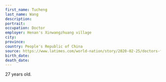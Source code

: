 ```yaml
---
first_name: Tucheng
last_name: Wang
description: 
portrait: 
occupation: Doctor
employer: Henan's Xinwangzhuang village
city: 
province: 
country: People's Republic of China
source: https://www.latimes.com/world-nation/story/2020-02-25/doctors-fighting-coronavirus-in-china-die-of-both-infection-and-fatigue
birth_date: 
death_date: 
---
```


27 years old.